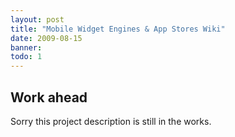 ```yaml
---
layout: post
title: "Mobile Widget Engines & App Stores Wiki"
date: 2009-08-15
banner: 
todo: 1
---
```


## Work ahead

Sorry this project description is still in the works.

<!--

Welcome to our Mobile Widget and Application Store Wiki. We try to be a concise source for developers and publishers of mobile widgets providing information on app stores, mobile widgets and standards. This wiki is a collection of our research in this area and you are welcome to contribute if you have any further information or corrections!

Please make sure you follow our Twitter feed to get updates in this wiki directly: @pavingways

We are defining Mobile Widgets as client-side mobile web applications.

Therefore widgets written in languages other than HTML/CSS/JavaScript or using proprietary technologies are not in our scope - same for app stores we are looking at.

## Challenge



## Responsibilities
-->